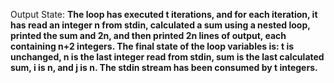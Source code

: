 Output State: **The loop has executed t iterations, and for each iteration, it has read an integer n from stdin, calculated a sum using a nested loop, printed the sum and 2n, and then printed 2n lines of output, each containing n+2 integers. The final state of the loop variables is: t is unchanged, n is the last integer read from stdin, sum is the last calculated sum, i is n, and j is n. The stdin stream has been consumed by t integers.**